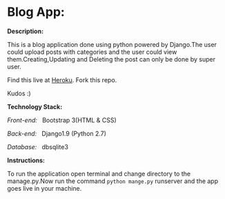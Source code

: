 # Blog App:

__Description:__

  This is a blog application done using python powered by Django.The user could upload posts with categories and the user could view them.Creating,Updating and Deleting the post can only be done by super user.

  Find this live at [Heroku](https://geeksblog.herokuapp.com/). Fork this repo.

  Kudos :)
  
__Technology Stack:__

_Front-end:_ &nbsp;&nbsp;Bootstrap 3(HTML & CSS)

_Back-end:_ &nbsp;&nbsp;Django1.9 (Python 2.7)

_Database:_ &nbsp;&nbsp;dbsqlite3

__Instructions:__

  To run the application open terminal and change directory to the manage.py.Now run the command `python mange.py` runserver and the app goes live in your machine.
